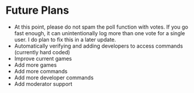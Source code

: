 # Future Plans
- At this point, please do not spam the poll function with votes. If you go fast enough, it can unintentionally log more than one vote for a single user. I do plan to fix this in a later update.
- Automatically verifying and adding developers to access commands (currently hard coded)
- Improve current games
- Add more games
- Add more commands
- Add more developer commands
- Add moderator support 
